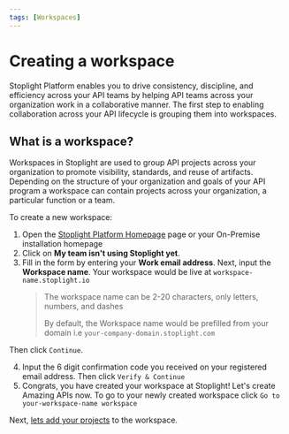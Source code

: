 ```yaml
---
tags: [Workspaces]
---
```


# Creating a workspace

Stoplight Platform enables you to drive consistency, discipline, and efficiency across your API teams by helping API teams across your organization work in a collaborative manner. The first step to enabling collaboration across your API lifecycle is grouping them into workspaces. 

## What is a workspace?

Workspaces in Stoplight are used to group API projects across your organization to promote visibility, standards, and reuse of artifacts. Depending on the structure of your organization and goals of your API program a workspace can contain projects across your organization, a particular function or a team. 

To create a new workspace:

1. Open the [Stoplight Platform Homepage](<>) page or your On-Premise installation homepage
2.  Click on **My team isn't using Stoplight yet**.
    <!--To-Do: Screenshot from homepage-->
3.  Fill in the form by entering your **Work email address**. Next, input the **Workspace name**. Your workspace would be live at `workspace-name.stoplight.io`
    <!--theme:info-->
    > The workspace name can be 2-20 characters, only letters, numbers, and dashes
    >
    > By default, the Workspace name would be prefilled from your domain i.e `your-company-domain.stoplight.com`

Then click `Continue`.

<!--To-Do: Screenshot from Create a Workspace page-->

4. Input the 6 digit confirmation code you received on your registered email address. Then click `Verify & Continue`
5. Congrats, you have created your workspace at Stoplight! Let's create Amazing APIs now. To go to your newly created workspace click `Go to your-workspace-name workspace` 

Next, [lets add your projects](b.adding-projects.md) to the workspace. 
